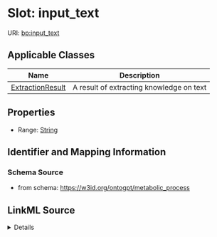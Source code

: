# Slot: input_text

URI: [bp:input_text](http://w3id.org/ontogpt/metabolic-process-templateinput_text)



<!-- no inheritance hierarchy -->




## Applicable Classes

| Name | Description |
| --- | --- |
[ExtractionResult](ExtractionResult.md) | A result of extracting knowledge on text






## Properties

* Range: [String](String.md)







## Identifier and Mapping Information







### Schema Source


* from schema: https://w3id.org/ontogpt/metabolic_process




## LinkML Source

<details>
```yaml
name: input_text
from_schema: https://w3id.org/ontogpt/metabolic_process
rank: 1000
alias: input_text
owner: ExtractionResult
domain_of:
- ExtractionResult
range: string

```
</details>